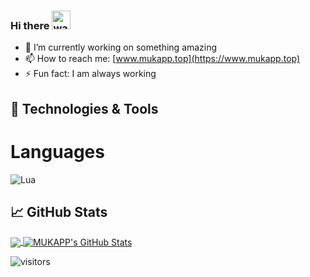 ### Hi there <img alt="wave" src="https://raw.githubusercontent.com/MartinHeinz/MartinHeinz/master/wave.gif" width="30px">

- 🔭 I’m currently working on something amazing
- 📫 How to reach me: [www.mukapp.top](https://www.mukapp.top)
- ⚡ Fun fact: I am always working

## 🔧 Technologies & Tools

# Languages

![Lua](https://img.shields.io/badge/Lua-orange?style=flat&logo=lua&logoColor=white&link=https://github.com/pranjaljain0)

## &#x1f4c8; GitHub Stats

<a href="https://github.com/MUKAPP/MUKAPP">
  <img align="center" src="https://github-readme-stats.vercel.app/api/top-langs/?username=MUKAPP&hide=css,hack&title_color=ffffff&text_color=c9cacc&icon_color=2bbc8a&bg_color=1d1f21" />
</a>
<a href="https://github.com/MUKAPP/MUKAPP">
  <img align="center" src="https://github-readme-stats.vercel.app/api?username=pranjaljain0&show_icons=true&line_height=27&count_private=true&&theme=radical" alt="MUKAPP's GitHub Stats" />
</a>

![visitors](https://visitor-badge.glitch.me/badge?page_id=MUKAPP.MUKAPP)

